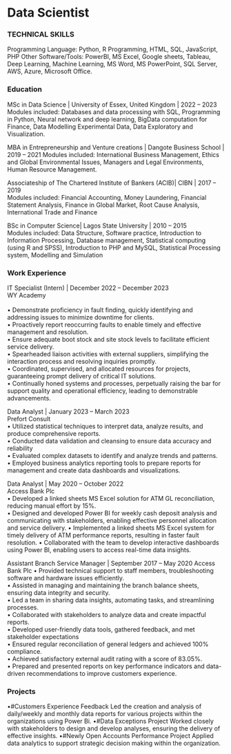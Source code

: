 # Data Scientist
### TECHNICAL SKILLS
Programming Language: Python, R Programming, HTML, SQL, JavaScript, PHP
Other Software/Tools: PowerBI, MS Excel, Google sheets, Tableau, Deep Learning, Machine Learning, MS Word, MS PowerPoint, SQL Server, AWS, Azure, Microsoft Office.

### Education
MSc in Data Science | University of Essex, United Kingdom | 2022 – 2023
Modules included: Databases and data processing with SQL, Programming in Python, Neural network and deep learning, BigData computation for Finance, Data Modelling Experimental Data, Data Exploratory and Visualization.

MBA in Entrepreneurship and Venture creations | Dangote Business School | 2019 – 2021 
Modules included: International Business Management, Ethics and Global Environmental Issues, Managers and Legal Environments, Human Resource Management.

Associateship of The Chartered Institute of Bankers (ACIB)| CIBN | 2017 – 2019 </br>
Modules included: Financial Accounting, Money Laundering, Financial Statement Analysis, Finance in Global Market, Root Cause Analysis, International Trade and Finance

BSc in Computer Science| Lagos State University | 2010 – 2015 </br>
Modules included: Data Structure, Software practice, Introduction to Information Processing, Database management, Statistical computing (using R and SPSS), Introduction to PHP and MySQL, Statistical Processing system, Modelling and Simulation

### Work Experience
IT Specialist (Intern) | December 2022 – December 2023</br>
WY Academy</br>								
•	Demonstrate proficiency in fault finding, quickly identifying and addressing issues to minimize downtime for clients. </br>
•	Proactively report reoccurring faults to enable timely and effective management and resolution. </br>
•	Ensure adequate boot stock and site stock levels to facilitate efficient service delivery. </br>
•	Spearheaded liaison activities with external suppliers, simplifying the interaction process and resolving inquiries promptly. </br>
•	Coordinated, supervised, and allocated resources for projects, guaranteeing prompt delivery of critical IT solutions. </br>
•	Continually honed systems and processes, perpetually raising the bar for support quality and operational efficiency, leading to demonstrable advancements.</br>

Data Analyst	| January 2023 – March 2023 </br>
Prefort Consult </br>
•	Utilized statistical techniques to interpret data, analyze results, and produce comprehensive reports. </br>
•	Conducted data validation and cleansing to ensure data accuracy and reliability </br>
•	Evaluated complex datasets to identify and analyze trends and patterns. </br>
•	Employed business analytics reporting tools to prepare reports for management and create data dashboards and visualizations. </br>

Data Analyst	| May 2020 – October 2022 </br>
Access Bank Plc </br>
•	Developed a linked sheets MS Excel solution for ATM GL reconciliation, reducing manual effort by 15%. </br>
•	Designed and developed Power BI for weekly cash deposit analysis and communicating with stakeholders, enabling effective 		personnel allocation and service delivery.
•	Implemented a linked sheets MS Excel system for timely delivery of ATM performance reports, resulting in faster fault resolution.
•	Collaborated with the team to develop interactive dashboards using Power BI, enabling users to access real-time data insights. 

	
Assistant Branch Service Manager | September 2017 – May 2020
Access Bank Plc 
•	Provided technical support to staff members, troubleshooting software and hardware issues efficiently. </br>
•	Assisted in managing and maintaining the branch balance sheets, ensuring data integrity and security. </br>
•	 Led a team in sharing data insights, automating tasks, and streamlining processes. </br>
•	Collaborated with stakeholders to analyze data and create impactful reports. </br>
•	Developed user-friendly data tools, gathered feedback, and met stakeholder expectations </br>
•	Ensured regular reconciliation of general ledgers and achieved 100% compliance. </br>
•	Achieved satisfactory external audit rating with a score of 83.05%. </br>
•	Prepared and presented reports on key performance indicators and data-driven recommendations to improve customers experience. </br>


### Projects
•#Customers Experience Feedback
Led the creation and analysis of daily/weekly and monthly data reports for  various projects within the organizations using Power Bi.
•#Data Exceptions Project
Worked closely with stakeholders to design and develop analyses, ensuring the delivery of effective insights.
•#Newly Open Accounts Performance Project
Applied data analytics to support strategic decision making  within the organization.










